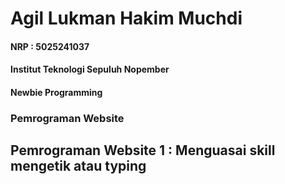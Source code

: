 # Agil Lukman Hakim Muchdi

#### NRP : 5025241037

#### Institut Teknologi Sepuluh Nopember

#### Newbie Programming

### __Pemrograman Website__


## **<a href="./Pembelajaran1/README.md" style="color: inherit; text-decoration: none;">Pemrograman Website 1 : Menguasai skill mengetik atau typing</a>**
